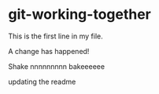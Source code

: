 # git-working-together

This is the first line in my file.

A change has happened!

Shake nnnnnnnnn bakeeeeee

updating the readme